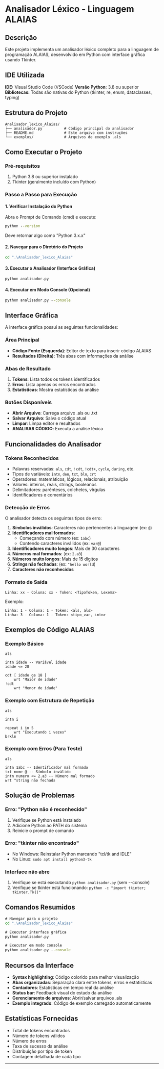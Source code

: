 # Analisador Léxico - Linguagem ALAIAS

## Descrição

Este projeto implementa um analisador léxico completo para a linguagem de programação ALAIAS, desenvolvido em Python com interface gráfica usando Tkinter.

## IDE Utilizada

**IDE:** Visual Studio Code (VSCode)
**Versão Python:** 3.8 ou superior
**Bibliotecas:** Todas são nativas do Python (tkinter, re, enum, dataclasses, typing)

## Estrutura do Projeto

```
Analisador_lexico_Alaias/
├── analisador.py          # Código principal do analisador
├── README.md              # Este arquivo com instruções
└── exemplos/              # Arquivos de exemplo .als
```

## Como Executar o Projeto

### Pré-requisitos
1. Python 3.8 ou superior instalado
2. Tkinter (geralmente incluído com Python)

### Passo a Passo para Execução

#### 1. Verificar Instalação do Python
Abra o Prompt de Comando (cmd) e execute:
```cmd
python --version
```
Deve retornar algo como "Python 3.x.x"

#### 2. Navegar para o Diretório do Projeto
```cmd
cd ".\Analisador_lexico_Alaias"
```

#### 3. Executar o Analisador (Interface Gráfica)
```cmd
python analisador.py
```

#### 4. Executar em Modo Console (Opcional)
```cmd
python analisador.py --console
```

## Interface Gráfica

A interface gráfica possui as seguintes funcionalidades:

### Área Principal
- **Código Fonte (Esquerda)**: Editor de texto para inserir código ALAIAS
- **Resultados (Direita)**: Três abas com informações da análise

### Abas de Resultado
1. **Tokens**: Lista todos os tokens identificados
2. **Erros**: Lista apenas os erros encontrados
3. **Estatísticas**: Mostra estatísticas da análise

### Botões Disponíveis
- **Abrir Arquivo**: Carrega arquivo .als ou .txt
- **Salvar Arquivo**: Salva o código atual
- **Limpar**: Limpa editor e resultados
- **ANALISAR CÓDIGO**: Executa a análise léxica

## Funcionalidades do Analisador

### Tokens Reconhecidos
- Palavras reservadas: `als`, `cdt`, `!cdt`, `!cdt+`, `cycle`, `during`, etc.
- Tipos de variáveis: `intn`, `den`, `txt`, `bln`, `crt`
- Operadores: matemáticos, lógicos, relacionais, atribuição
- Valores: inteiros, reais, strings, booleanos
- Delimitadores: parênteses, colchetes, vírgulas
- Identificadores e comentários

### Detecção de Erros
O analisador detecta os seguintes tipos de erro:

1. **Símbolos inválidos**: Caracteres não pertencentes à linguagem (ex: `@`)
2. **Identificadores mal formados**: 
   - Começando com número (ex: `1abc`)
   - Contendo caracteres inválidos (ex: `var@`)
3. **Identificadores muito longos**: Mais de 30 caracteres
4. **Números mal formados**: (ex: `2.a3`)
5. **Números muito longos**: Mais de 15 dígitos
6. **Strings não fechadas**: (ex: `"hello world`)
7. **Caracteres não reconhecidos**

### Formato de Saída
```
Linha: xx - Coluna: xx - Token: <TipoToken, Lexema>
```

Exemplo:
```
Linha: 1 - Coluna: 1 - Token: <als, als>
Linha: 3 - Coluna: 1 - Token: <tipo_var, intn>
```

## Exemplos de Código ALAIAS

### Exemplo Básico
```alaias
als

intn idade -- Variável idade
idade <= 20

cdt [ idade ge 18 ]
    wrt "Maior de idade"
!cdt
    wrt "Menor de idade"
```

### Exemplo com Estrutura de Repetição
```alaias
als

intn i

repeat i in 5
    wrt "Executando i vezes"
brkln
```

### Exemplo com Erros (Para Teste)
```alaias
als

intn 1abc -- Identificador mal formado
txt nome @ -- Símbolo inválido
intn numero <= 2.a3 -- Número mal formado
wrt "string não fechada
```

## Solução de Problemas

### Erro: "Python não é reconhecido"
1. Verifique se Python está instalado
2. Adicione Python ao PATH do sistema
3. Reinicie o prompt de comando

### Erro: "tkinter não encontrado"
- No Windows: Reinstalar Python marcando "tcl/tk and IDLE"
- No Linux: `sudo apt install python3-tk`

### Interface não abre
1. Verifique se está executando `python analisador.py` (sem --console)
2. Verifique se tkinter está funcionando: `python -c "import tkinter; tkinter.Tk()"`

## Comandos Resumidos

```cmd
# Navegar para o projeto
cd ".\Analisador_lexico_Alaias"

# Executar interface gráfica
python analisador.py

# Executar em modo console
python analisador.py --console
```

## Recursos da Interface

- **Syntax highlighting**: Código colorido para melhor visualização
- **Abas organizadas**: Separação clara entre tokens, erros e estatísticas
- **Contadores**: Estatísticas em tempo real da análise
- **Status bar**: Feedback visual do estado da análise
- **Gerenciamento de arquivos**: Abrir/salvar arquivos .als
- **Exemplo integrado**: Código de exemplo carregado automaticamente

## Estatísticas Fornecidas

- Total de tokens encontrados
- Número de tokens válidos
- Número de erros
- Taxa de sucesso da análise
- Distribuição por tipo de token
- Contagem detalhada de cada tipo

---
